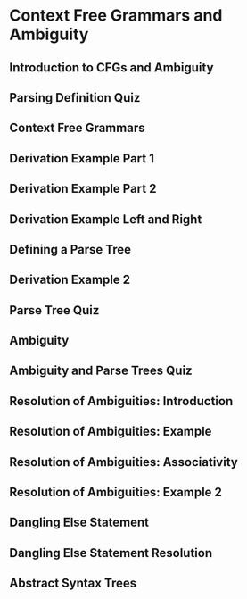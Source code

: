 # Context Free Grammars and Ambiguity

## Introduction to CFGs and Ambiguity
## Parsing Definition Quiz
## Context Free Grammars
## Derivation Example Part 1
## Derivation Example Part 2
## Derivation Example Left and Right
## Defining a Parse Tree
## Derivation Example 2
## Parse Tree Quiz
## Ambiguity
## Ambiguity and Parse Trees Quiz
## Resolution of Ambiguities: Introduction
## Resolution of Ambiguities: Example
## Resolution of Ambiguities: Associativity
## Resolution of Ambiguities: Example 2
## Dangling Else Statement
## Dangling Else Statement Resolution
## Abstract Syntax Trees
